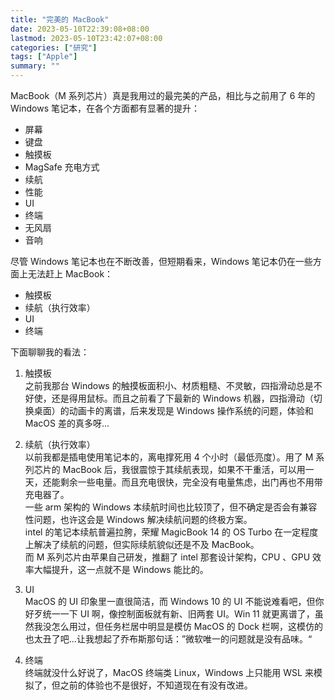 ```yaml
---
title: "完美的 MacBook"
date: 2023-05-10T22:39:08+08:00
lastmod: 2023-05-10T23:42:07+08:00
categories: ["研究"]
tags: ["Apple"]
summary: ""
---
```


MacBook（M 系列芯片）真是我用过的最完美的产品，相比与之前用了 6 年的 Windows 笔记本，在各个方面都有显著的提升：
- 屏幕
- 键盘
- 触摸板
- MagSafe 充电方式
- 续航
- 性能
- UI
- 终端
- 无风扇
- 音响

尽管 Windows 笔记本也在不断改善，但短期看来，Windows 笔记本仍在一些方面上无法赶上 MacBook：
- 触摸板
- 续航（执行效率）
- UI
- 终端

下面聊聊我的看法：

1. 触摸板  
之前我那台 Windows 的触摸板面积小、材质粗糙、不灵敏，四指滑动总是不好使，还是得用鼠标。而且之前看了下最新的 Windows 机器，四指滑动（切换桌面）的动画卡的离谱，后来发现是 Windows 操作系统的问题，体验和 MacOS 差的真多呀...

2. 续航（执行效率）  
以前我都是插电使用笔记本的，离电撑死用 4 个小时（最低亮度）。用了 M 系列芯片的 MacBook 后，我很震惊于其续航表现，如果不干重活，可以用一天，还能剩余一些电量。而且充电很快，完全没有电量焦虑，出门再也不用带充电器了。  
一些 arm 架构的 Windows 本续航时间也比较顶了，但不确定是否会有兼容性问题，也许这会是 Windows 解决续航问题的终极方案。  
intel 的笔记本续航普遍拉胯，荣耀 MagicBook 14 的 OS Turbo 在一定程度上解决了续航的问题，但实际续航貌似还是不及 MacBook。  
而 M 系列芯片由苹果自己研发，推翻了 intel 那套设计架构，CPU 、GPU 效率大幅提升，这一点就不是 Windows 能比的。

3. UI  
MacOS 的 UI 印象里一直很简洁，而 Windows 10 的 UI 不能说难看吧，但你好歹统一一下 UI 啊，像控制面板就有新、旧两套 UI。Win 11 就更离谱了，虽然我没怎么用过，但任务栏居中明显是模仿 MacOS 的 Dock 栏啊，这模仿的也太丑了吧...让我想起了乔布斯那句话：”微软唯一的问题就是没有品味。“

5. 终端  
终端就没什么好说了，MacOS 终端类 Linux，Windows 上只能用 WSL 来模拟了，但之前的体验也不是很好，不知道现在有没有改进。
